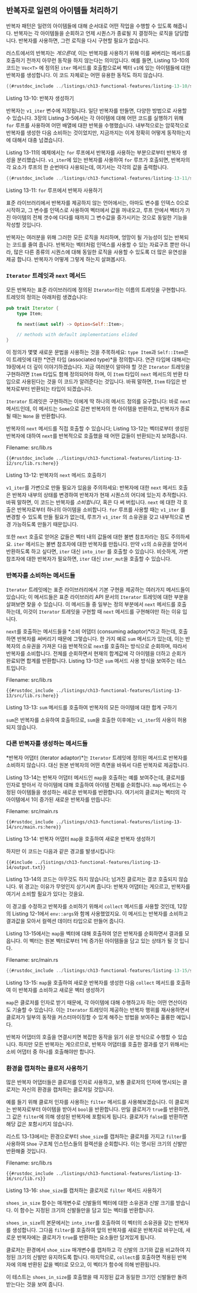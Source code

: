 ## 반복자로 일련의 아이템들 처리하기

반복자 패턴은 일련의 아이템들에 대해 순서대로 어떤 작업을 수행할 수
있도록 해줍니다. 반복자는 각 아이템들을 순회하고 언제 시퀀스가
종료될 지 결정하는 로직을 담당합니다. 반복자를 사용하면, 그런 로직을
다시 구현할 필요가 없습니다.

러스트에서의 반복자는 *게으른데*, 이는 반복자를 사용하기 위해 이를 써버리는
메서드를 호출하기 전까지 아무런 동작을 하지 않는다는 의미입니다. 예를 들면,
Listing 13-10의 코드는 `Vec<T>` 에 정의된 `iter` 메서드를 호출함으로써
벡터 `v1`에 있는 아이템들에 대한 반복자를 생성합니다. 이 코드 자체로는 어떤
유용한 동작도 하지 않습니다.

```rust
{{#rustdoc_include ../listings/ch13-functional-features/listing-13-10/src/main.rs:here}}
```

<span class="caption">Listing 13-10: 반복자 생성하기</span>

반복자는 `v1_iter` 변수에 저장됩니다. 일단 반복자를 만들면, 다양한 방법으로
사용할 수 있습니다. 3장의 Listing 3-5에서는 각 아이템에 대해 어떤 코드를
실행하기 위해 `for` 루프를 사용하여 어떤 배열에 대한 반복을 수행했습니다.
내부적으로는 암묵적으로 반복자를 생성한 다음 소비하는 것이었지만, 지금까지는
이게 정확히 어떻게 동작하는지에 대해서 대충 넘겼습니다.

Listing 13-11의 예제에서는 `for` 루프에서 반복자를 사용하는 부분으로부터
반복자 생성을 분리했습니다. `v1_iter`에 있는 반복자를 사용하여 `for`
루프가 호출되면, 반복자의 각 요소가 루프의 한 순번마다 사용되는데, 여기서는
각각의 값을 출력합니다.

```rust
{{#rustdoc_include ../listings/ch13-functional-features/listing-13-11/src/main.rs:here}}
```

<span class="caption">Listing 13-11: `for` 루프에서 반복자 사용하기</span>

표준 라이브러리에서 반복자를 제공하지 않는 언어에서는, 아마도
변수를 인덱스 0으로 시작하고, 그 변수를 인덱스로 사용하여
벡터에서 값을 꺼내오고, 루프 안에서 벡터가 가진 아이템의 전체
갯수에 다다를 때까지 그 변수값을 중가시키는 것으로 동일한
기능을 작성할 것입니다.

반복자는 여러분을 위해 그러한 모든 로직을 처리하며, 엉망이 될 가능성이 
있는 반복되는 코드를 줄여 줍니다. 반복자는 벡터처럼 인덱스를 사용할 수 있는
자료구조 뿐만 아니라, 많은 다른 종류의 시퀀스에 대해 동일한 로직을 사용할 수
있도록 더 많은 유연성을 제공 합니다. 반복자가 어떻게 그렇게 하는지 살펴봅시다.

### `Iterator` 트레잇과 `next` 메서드

모든 반복자는 표준 라이브러리에 정의된 `Iterator`라는 이름의 트레잇을
구현합니다. 트레잇의 정의는 아래처럼 생겼습니다:

```rust
pub trait Iterator {
    type Item;

    fn next(&mut self) -> Option<Self::Item>;

    // methods with default implementations elided
}
```

이 정의가 몇몇 새로운 문법을 사용하는 것을 주목하세요: `type Item`과
`Self::Item`은 이 트레잇에 대한 *연관 타입 (associated type)*을 정의합니다.
연관 타입에 대해서는 19장에서 더 깊이 이야기하겠습니다. 지금 여러분이 알아야 할
것은 `Iterator` 트레잇을 구현하려면 `Item` 타입도 함께 정의되어야 하며,
이 `Item` 타입이 `next` 메서드의 반환 타입으로 사용된다는 것을 이 코드가
알려준다는 것입니다. 바꿔 말하면, `Item` 타입은 반복자로부터 반환되는 타입이
되겠습니다.

`Iterator` 트레잇은 구현하려는 이에게 딱 하나의 메서드 정의를 요구합니다: 바로
`next` 메서드인데, 이 메서드는 `Some`으로 감싼 반복자의 한 아이템을 반환하고,
반복자가 종료될 때는 `None` 을 반환합니다.

반복자의 `next` 메서드를 직접 호출할 수 있습니다; Listing 13-12는
벡터로부터 생성된 반복자에 대하여 `next`를 반복적으로 호출했을 때 어떤
값들이 반환되는지 보여줍니다.

<span class="filename">Filename: src/lib.rs</span>

```rust,noplayground
{{#rustdoc_include ../listings/ch13-functional-features/listing-13-12/src/lib.rs:here}}
```

<span class="caption">Listing 13-12: 반복자의 `next` 메서드
호출하기</span>

`v1_iter`를 가변으로 만들 필요가 있음을 주의하세요: 반복자에 대한 `next`
메서드 호출은 반복자 내부의 상태를 변경하여 반복자가 현재 시퀀스의 어디에
있는지 추적합니다. 바꿔 말하면, 이 코드는 반복자를 *소비합니다*, 혹은 다
써 버립니다. `next` 에 대한 각 호출은 반복자로부터 하나의 아이템을 소비합니다.
`for` 루프를 사용할 때는 `v1_iter` 를 변경할 수 있도록 만들 필요가 없는데, 
루프가 `v1_iter` 의 소유권을 갖고 내부적으로 변경 가능하도록 만들기 때문입니다.

또한 `next` 호출로 얻어온 값들은 벡터 내의 값들에 대한 불변
참조자라는 점도 주의하세요. `iter` 메서드는 불변 참조자에 대한
반복자를 만듭니다. 만약 `v1`의 소유권을 얻어서 반환하도록 하고
싶다면, `iter` 대신 `into_iter` 를 호출할 수 있습니다. 비슷하게,
가변 참조자에 대한 반복자가 필요하면, `iter` 대신 `iter_mut`을
호출할 수 있습니다.

### 반복자를 소비하는 메서드들

`Iterator` 트레잇에는 표준 라이브러리에서 기본 구현을 제공하는
여러가지 메서드들이 있습니다; 이 메서드들은 표준 라이브러리 API
문서의 `Iterator` 트레잇에 대한 부분을 살펴보면 찾을 수 있습니다.
이 메서드들 중 일부는 정의 부분에서 `next` 메서드를 호출하는데,
이것이 `Iterator` 트레잇을 구현할 때 `next` 메서드를 구현해야만
하는 이유 입니다.

`next`를 호출하는 메서드들을 *소비 어댑터 (consuming adaptor)*라고 하는데,
호출하면 반복자를 써버리기 때문에 그렇습니다. 한 가지 예로 `sum` 메서드가 있는데,
이는 반복자의 소유권을 가져온 다음 반복적으로 `next`를 호출하는 방식으로
순회하며, 따라서 반복자를 소비합니다. 전체를 순회하면서 현재의 합계값에
각 아이템을 더하고 순회가 완료되면 합계를 반환합니다. Listing 13-13은
`sum` 메서드 사용 방식을 보여주는 테스트입니다:

<span class="filename">Filename: src/lib.rs</span>

```rust,noplayground
{{#rustdoc_include ../listings/ch13-functional-features/listing-13-13/src/lib.rs:here}}
```

<span class="caption">Listing 13-13: `sum` 메서드를 호출하여 반복자의
모든 아이템에 대한 합계 구하기</span>

`sum`은 반복자를 소유하여 호출하므로, `sum`을 호출한 이후에는 `v1_iter`의
사용이 허용되지 않습니다.

### 다른 반복자를 생성하는 메서드들

*반복자 어댑터 (iterator adaptor)*는 `Iterator` 트레잇에 정의된 메서드로
반복자를 소비하지 않습니다. 대신 원본 반복자의 어떤 측면을 바꿔서 다른
반복자로 제공합니다.

Listing 13-14는 반복자 어댑터 메서드인 `map`을 호출하는 예를 보여주는데,
클로저를 인자로 받아서 각 아이템에 대해 호출하여 아이템 전체를 순회합니다.
`map` 메서드는 수정된 아이템들을 생성하는 새로운 반복자를 반환합니다.
여기서의 클로저는 벡터의 각 아이템에서 1이 증가된 새로운 반복자를
만듭니다:

<span class="filename">Filename: src/main.rs</span>

```rust,not_desired_behavior
{{#rustdoc_include ../listings/ch13-functional-features/listing-13-14/src/main.rs:here}}
```

<span class="caption">Listing 13-14: 반복자 어댑터 `map`을 호출하여
새로운 반복자 생성하기</span>

하지만 이 코드는 다음과 같은 경고를 발생시킵니다:

```console
{{#include ../listings/ch13-functional-features/listing-13-14/output.txt}}
```

Listing 13-14의 코드는 아무것도 하지 않습니다; 넘겨진 클로저는 결코 호출되지
않습니다. 위 경고는 이유가 무엇인지 상기시켜 줍니다: 반복자 어댑터는 게으르고,
반복자를 여기서 소비할 필요가 있다는 것을요.

이 경고를 수정하고 반복자를 소비하기 위해서 `collect` 메서드를 사용할
것인데, 12장의 Listing 12-1에서 `env::args`와 함께 사용했었지요. 이
메서드는 반복자를 소비하고 결과값을 모아서 컬렉션 데이터 타입으로 만들어
줍니다.

Listing 13-15에서는 `map`을 벡터에 대해 호출하여 얻은 반복자를 순회하면서
결과를 모읍니다. 이 벡터는 원본 벡터로부터 1씩 증가된 아이템들을 담고 있는
상태가 될 것 입니다.

<span class="filename">Filename: src/main.rs</span>

```rust
{{#rustdoc_include ../listings/ch13-functional-features/listing-13-15/src/main.rs:here}}
```

<span class="caption">Listing 13-15: `map`을 호출하여 새로운 반복자를
생성한 다음 `collect` 메서드를 호출하여 이 반복자를 소비하고 새로운 벡터
생성하기</span>

`map`은 클로저를 인자로 받기 때문에, 각 아이템에 대해 수행하고자 하는 어떤
연산이라도 기술할 수 있습니다. 이는 `Iterator` 트레잇이 제공하는 반복자 행위를
재사용하면서 클로저가 일부의 동작을 커스터마이징할 수 있게 해주는 방법을 보여주는
훌륭한 예입니다.

반복자 어댑터의 호출을 연결시키면 복잡한 동작을 읽기 쉬운 방식으로 수행할
수 있습니다. 하지만 모든 반복자는 게으르므로, 반복자 어댑터를 호출한 결과를
얻기 위해서는 소비 어댑터 중 하나를 호출해야만 합니다.

### 환경을 캡쳐하는 클로저 사용하기

많은 반복자 어댑터들은 클로저를 인자로 사용하고, 보통 클로저의
인자에 명시되는 클로저는 자신의 환경을 캡처하는 클로저일
것입니다.

예를 들기 위해 클로저 인자를 사용하는 `filter` 메서드를 사용해보겠습니다.
이 클로저는 반복자로부터 아이템을 받아서 `bool`을 반환합니다. 만일 클로저가
`true`를 반환하면, 그 값은 `filter`에 의해 생성된 반복자에 포함되게 됩니다.
클로저가 `false`를 반환하면 해당 값은 포함시키지 않습니다.

리스트 13-13에서는 환경으로부터 `shoe_size`를 캡처하는 클로저를 가지고
`filter`를 사용하여 `Shoe` 구조체 인스턴스들의 컬렉션을 순회합니다.
이는 명시된 크기의 신발만 반환해줄 것입니다.

<span class="filename">Filename: src/lib.rs</span>

```rust,noplayground
{{#rustdoc_include ../listings/ch13-functional-features/listing-13-16/src/lib.rs}}
```

<span class="caption">Listing 13-16: `shoe_size`를 캡처하는 클로저로
`filter` 메서드 사용하기</span>

`shoes_in_size` 함수는 매개변수로 신발들의 벡터에 대한 소유권과 신발
크기를 받습니다. 이 함수는 지정된 크기의 신발들만을 담고 있는 벡터를
반환합니다.

`shoes_in_size`의 본문에서는 `into_iter`를 호출하여 이 벡터의 소유권을
갖는 반복자를 생성합니다. 그다음 `filter`를 호출하여 앞의 반복자를
새로운 반복자로 바꾸는데, 새로운 반복자에는 클로저가 `true`를 반환하는
요소들만 담겨있게 됩니다.

클로저는 환경에서 `shoe_size` 매개변수를 캡처하고 각 신발의
크기와 값을 비교하여 지정된 크기의 신발만 유지하도록 합니다.
마지막으로, `collect`를 호출하면 적용된 반복자에 의해 반환된 값을
벡터로 모으고, 이 벡터가 함수에 의해 반환됩니다.

이 테스트는 `shoes_in_size`를 호출했을 때 지정된 값과 동일한 크기인
신발들만 돌려받는다는 것을 보여 줍니다.

